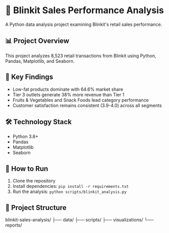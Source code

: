 # 🛒 Blinkit Sales Performance Analysis

A Python data analysis project examining Blinkit's retail sales performance.

## 📊 Project Overview

This project analyzes 8,523 retail transactions from Blinkit using Python, Pandas, Matplotlib, and Seaborn.

## 🎯 Key Findings

- Low-fat products dominate with 64.6% market share
- Tier 3 outlets generate 38% more revenue than Tier 1
- Fruits & Vegetables and Snack Foods lead category performance
- Customer satisfaction remains consistent (3.9-4.0) across all segments

## 🛠️ Technology Stack

- Python 3.8+
- Pandas
- Matplotlib
- Seaborn

## 🚀 How to Run

1. Clone the repository
2. Install dependencies: `pip install -r requirements.txt`
3. Run the analysis: `python scripts/blinkit_analysis.py`

## 📁 Project Structure

blinkit-sales-analysis/
├── data/
├── scripts/
├── visualizations/
└── reports/

